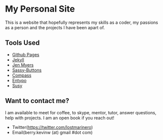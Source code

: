 # My Personal Site

This is a website that hopefully represents my skills as a coder, my passions as a person and the projects I have been apart of.

## Tools Used
- [Github Pages](http://pages.github.com/)
- [Jekyll](http://jekyllrb.com/)
- [Jen Myers](https://github.com/jenmyers)
- [Sassy-Buttons](http://jaredhardy.com/sassy-buttons/)
- [Compass](http://compass-style.org/)
- [Entypo](http://entypo.com)
- [Susy](http://susy.oddbird.net/)

## Want to contact me?

I am available to meet for coffee, to skype, mentor, tutor, answer questions, help with projects. I am an open book if you reach out!

- Twitter(https://twitter.com/lostmarinero)
- Email(berry.kevinw (at) gmail #dot com)
